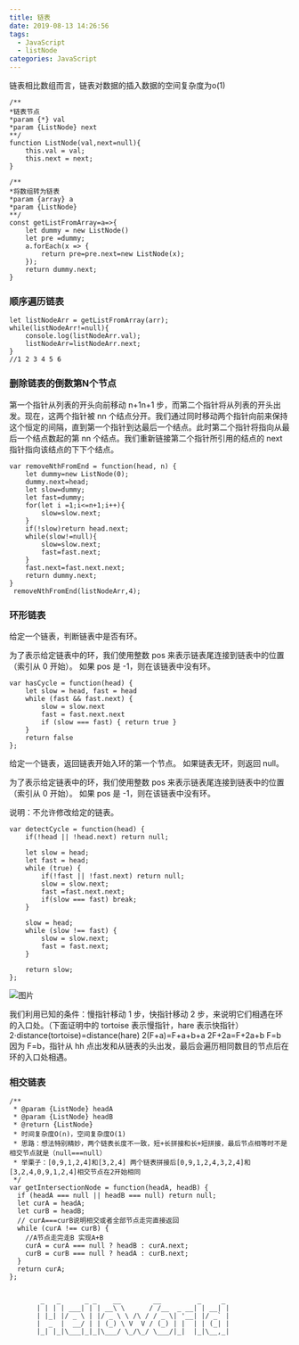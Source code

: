 ```yaml
---
title: 链表
date: 2019-08-13 14:26:56
tags: 
  - JavaScript 
  - listNode
categories: JavaScript
---
```


链表相比数组而言，链表对数据的插入数据的空间复杂度为o(1)
```
/**
*链表节点
*param {*} val
*param {ListNode} next
**/
function ListNode(val,next=null){
    this.val = val;
    this.next = next;
}
```
<!-- more -->
```
/**
*将数组转为链表
*param {array} a
*param {ListNode} 
**/
const getListFromArray=a=>{
    let dummy = new ListNode()
    let pre =dummy;
    a.forEach(x => {
        return pre=pre.next=new ListNode(x);
    });
    return dummy.next;
}
```

### 顺序遍历链表
```
let listNodeArr = getListFromArray(arr);
while(listNodeArr!=null){
    console.log(listNodeArr.val);
    listNodeArr=listNodeArr.next;
}
//1 2 3 4 5 6
```
### 删除链表的倒数第N个节点

第一个指针从列表的开头向前移动 n+1n+1 步，而第二个指针将从列表的开头出发。现在，这两个指针被 nn 个结点分开。我们通过同时移动两个指针向前来保持这个恒定的间隔，直到第一个指针到达最后一个结点。此时第二个指针将指向从最后一个结点数起的第 nn 个结点。我们重新链接第二个指针所引用的结点的 next 指针指向该结点的下下个结点。
```
var removeNthFromEnd = function(head, n) {
    let dummy=new ListNode(0);
    dummy.next=head;
    let slow=dummy;
    let fast=dummy;
    for(let i =1;i<=n+1;i++){
        slow=slow.next;
    }
    if(!slow)return head.next;
    while(slow!=null){
        slow=slow.next;
        fast=fast.next;
    }
    fast.next=fast.next.next;
    return dummy.next;
}
 removeNthFromEnd(listNodeArr,4);
```
### 环形链表

给定一个链表，判断链表中是否有环。

为了表示给定链表中的环，我们使用整数 pos 来表示链表尾连接到链表中的位置（索引从 0 开始）。 如果 pos 是 -1，则在该链表中没有环。


```
var hasCycle = function(head) {
    let slow = head, fast = head
    while (fast && fast.next) {
        slow = slow.next
        fast = fast.next.next
        if (slow === fast) { return true }
    }
    return false
};

```
给定一个链表，返回链表开始入环的第一个节点。 如果链表无环，则返回 null。

为了表示给定链表中的环，我们使用整数 pos 来表示链表尾连接到链表中的位置（索引从 0 开始）。 如果 pos 是 -1，则在该链表中没有环。

说明：不允许修改给定的链表。
```
var detectCycle = function(head) {
    if(!head || !head.next) return null;
    
    let slow = head;
    let fast = head;
    while (true) {
        if(!fast || !fast.next) return null;
        slow = slow.next;
        fast =fast.next.next;
        if(slow === fast) break;
    }
    
    slow = head;
    while (slow !== fast) {
        slow = slow.next;
        fast = fast.next;
    }
    
    return slow;
};
```
![图片](https://pic.leetcode-cn.com/99987d4e679fdfbcfd206a4429d9b076b46ad09bd2670f886703fb35ef130635-image.png)

我们利用已知的条件：慢指针移动 1 步，快指针移动 2 步，来说明它们相遇在环的入口处。（下面证明中的 tortoise 表示慢指针，hare 表示快指针）
2⋅distance(tortoise)=distance(hare)
2(F+a)=F+a+b+a
2F+2a=F+2a+b
F=b
​因为 F=b，指针从 hh 点出发和从链表的头出发，最后会遍历相同数目的节点后在环的入口处相遇。

 ### 相交链表
```
/**
 * @param {ListNode} headA
 * @param {ListNode} headB
 * @return {ListNode}
 * 时间复杂度O(n)，空间复杂度O(1)
 * 思路：想法特别精妙，两个链表长度不一致，短+长拼接和长+短拼接，最后节点相等时不是相交节点就是（null===null）
 * 举栗子：[0,9,1,2,4]和[3,2,4] 两个链表拼接后[0,9,1,2,4,3,2,4]和[3,2,4,0,9,1,2,4]相交节点在2开始相同
 */
var getIntersectionNode = function(headA, headB) {
  if (headA === null || headB === null) return null;
  let curA = headA;
  let curB = headB;
  // curA===curB说明相交或者全部节点走完直接返回
  while (curA !== curB) {
    //A节点走完走B 实现A+B
    curA = curA === null ? headB : curA.next;
    curB = curB === null ? headA : curB.next;
  }
  return curA;
};
```
<html>
  <head>
    <style>
      .css-82kbtk-Text {
        font-family: monospace;
        white-space: pre;
        user-select: none;
        font-size: 12px;
        line-height: 14px;
        color: rgb(38, 50, 56);
        max-height: 100px;
        margin: 0px 20px;
        overflow: auto;
    }
    </style>
  </head>
  <body>
    <div class="css-82kbtk-Text"> 
     _   _      _ _    __        __         _     _ 
    | | | | ___| | | __\ \      / /__  _ __| | __| |
    | |_| |/ _ \ | |/ _ \ \ /\ / / _ \| '__| |/ _` |
    |  _  |  __/ | | (_) \ V  V / (_) | |  | | (_| |
    |_| |_|\___|_|_|\___/ \_/\_/ \___/|_|  |_|\__,_|
    </div>
  </body>
</html>
